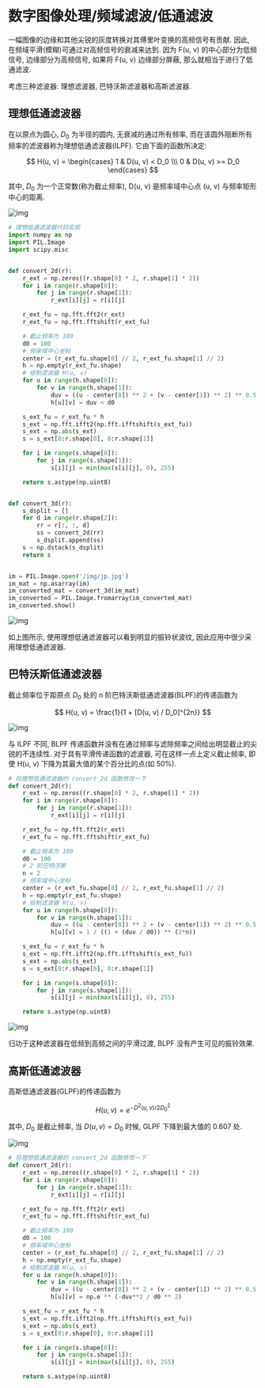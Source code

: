 # 数字图像处理/频域滤波/低通滤波

一幅图像的边缘和其他尖锐的灰度转换对其傅里叶变换的高频信号有贡献. 因此, 在频域平滑(模糊)可通过对高频信号的衰减来达到. 因为 F(u, v) 的中心部分为低频信号, 边缘部分为高频信号, 如果将 F(u, v) 边缘部分屏蔽, 那么就相当于进行了低通滤波.

考虑三种滤波器: 理想滤波器, 巴特沃斯滤波器和高斯滤波器.

## 理想低通滤波器

在以原点为圆心, $D_0$ 为半径的圆内, 无衰减的通过所有频率, 而在该圆外阻断所有频率的滤波器称为理想低通滤波器(ILPF). 它由下面的函数所决定:

$$
H(u, v) =
\begin{cases}
1 & D(u, v) < D_0 \\\
0 & D(u, v) >= D_0
\end{cases}
$$

其中, $D_0$ 为一个正常数(称为截止频率), D(u, v) 是频率域中心点 (u, v) 与频率矩形中心的距离.

![img](/img/pil/frequency_filter_lpf/ilpf.jpg)

```py
# 理想低通滤波器代码实现
import numpy as np
import PIL.Image
import scipy.misc


def convert_2d(r):
    r_ext = np.zeros((r.shape[0] * 2, r.shape[1] * 2))
    for i in range(r.shape[0]):
        for j in range(r.shape[1]):
            r_ext[i][j] = r[i][j]

    r_ext_fu = np.fft.fft2(r_ext)
    r_ext_fu = np.fft.fftshift(r_ext_fu)

    # 截止频率为 100
    d0 = 100
    # 频率域中心坐标
    center = (r_ext_fu.shape[0] // 2, r_ext_fu.shape[1] // 2)
    h = np.empty(r_ext_fu.shape)
    # 绘制滤波器 H(u, v)
    for u in range(h.shape[0]):
        for v in range(h.shape[1]):
            duv = ((u - center[0]) ** 2 + (v - center[1]) ** 2) ** 0.5
            h[u][v] = duv < d0

    s_ext_fu = r_ext_fu * h
    s_ext = np.fft.ifft2(np.fft.ifftshift(s_ext_fu))
    s_ext = np.abs(s_ext)
    s = s_ext[0:r.shape[0], 0:r.shape[1]]

    for i in range(s.shape[0]):
        for j in range(s.shape[1]):
            s[i][j] = min(max(s[i][j], 0), 255)

    return s.astype(np.uint8)


def convert_3d(r):
    s_dsplit = []
    for d in range(r.shape[2]):
        rr = r[:, :, d]
        ss = convert_2d(rr)
        s_dsplit.append(ss)
    s = np.dstack(s_dsplit)
    return s


im = PIL.Image.open('/img/jp.jpg')
im_mat = np.asarray(im)
im_converted_mat = convert_3d(im_mat)
im_converted = PIL.Image.fromarray(im_converted_mat)
im_converted.show()
```

![img](/img/pil/frequency_filter_lpf/ilpf_sample.jpg)

如上图所示, 使用理想低通滤波器可以看到明显的振铃状波纹, 因此应用中很少采用理想低通滤波器.

## 巴特沃斯低通滤波器

截止频率位于距原点 $D_0$ 处的 n 阶巴特沃斯低通滤波器(BLPF)的传递函数为

$$
H(u, v) = \frac{1}{1 + [D(u, v) / D_0]^{2n}}
$$

![img](/img/pil/frequency_filter_lpf/blpf.jpg)

与 ILPF 不同, BLPF 传递函数并没有在通过频率与滤除频率之间给出明显截止的尖锐的不连续性. 对于具有平滑传递函数的滤波器, 可在这样一点上定义截止频率, 即使 H(u, v) 下降为其最大值的某个百分比的点(如 50%).

```py
# 将理想低通滤波器的 convert_2d 函数修改一下
def convert_2d(r):
    r_ext = np.zeros((r.shape[0] * 2, r.shape[1] * 2))
    for i in range(r.shape[0]):
        for j in range(r.shape[1]):
            r_ext[i][j] = r[i][j]

    r_ext_fu = np.fft.fft2(r_ext)
    r_ext_fu = np.fft.fftshift(r_ext_fu)

    # 截止频率为 100
    d0 = 100
    # 2 阶巴特沃斯
    n = 2
    # 频率域中心坐标
    center = (r_ext_fu.shape[0] // 2, r_ext_fu.shape[1] // 2)
    h = np.empty(r_ext_fu.shape)
    # 绘制滤波器 H(u, v)
    for u in range(h.shape[0]):
        for v in range(h.shape[1]):
            duv = ((u - center[0]) ** 2 + (v - center[1]) ** 2) ** 0.5
            h[u][v] = 1 / ((1 + (duv / d0)) ** (2*n))

    s_ext_fu = r_ext_fu * h
    s_ext = np.fft.ifft2(np.fft.ifftshift(s_ext_fu))
    s_ext = np.abs(s_ext)
    s = s_ext[0:r.shape[0], 0:r.shape[1]]

    for i in range(s.shape[0]):
        for j in range(s.shape[1]):
            s[i][j] = min(max(s[i][j], 0), 255)

    return s.astype(np.uint8)
```

![img](/img/pil/frequency_filter_lpf/blpf_sample.jpg)

归功于这种滤波器在低频到高频之间的平滑过渡, BLPF 没有产生可见的振铃效果.

## 高斯低通滤波器

高斯低通滤波器(GLPF)的传递函数为

$$
H(u, v) = e^{-D^2(u, v) / 2D_0^2}
$$

其中, $D_0$ 是截止频率, 当 $D(u, v) = D_0$ 时候, GLPF 下降到最大值的 0.607 处.

![img](/img/pil/frequency_filter_lpf/glpf.jpg)

```py
# 将理想低通滤波器的 convert_2d 函数修改一下
def convert_2d(r):
    r_ext = np.zeros((r.shape[0] * 2, r.shape[1] * 2))
    for i in range(r.shape[0]):
        for j in range(r.shape[1]):
            r_ext[i][j] = r[i][j]

    r_ext_fu = np.fft.fft2(r_ext)
    r_ext_fu = np.fft.fftshift(r_ext_fu)

    # 截止频率为 100
    d0 = 100
    # 频率域中心坐标
    center = (r_ext_fu.shape[0] // 2, r_ext_fu.shape[1] // 2)
    h = np.empty(r_ext_fu.shape)
    # 绘制滤波器 H(u, v)
    for u in range(h.shape[0]):
        for v in range(h.shape[1]):
            duv = ((u - center[0]) ** 2 + (v - center[1]) ** 2) ** 0.5
            h[u][v] = np.e ** (-duv**2 / d0 ** 2)

    s_ext_fu = r_ext_fu * h
    s_ext = np.fft.ifft2(np.fft.ifftshift(s_ext_fu))
    s_ext = np.abs(s_ext)
    s = s_ext[0:r.shape[0], 0:r.shape[1]]

    for i in range(s.shape[0]):
        for j in range(s.shape[1]):
            s[i][j] = min(max(s[i][j], 0), 255)

    return s.astype(np.uint8)
```
